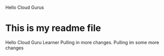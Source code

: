 Hello Cloud Gurus
# This is my readme file
Hello Cloud Guru Learner
Pulling in more changes.
Pulling im some more changes
